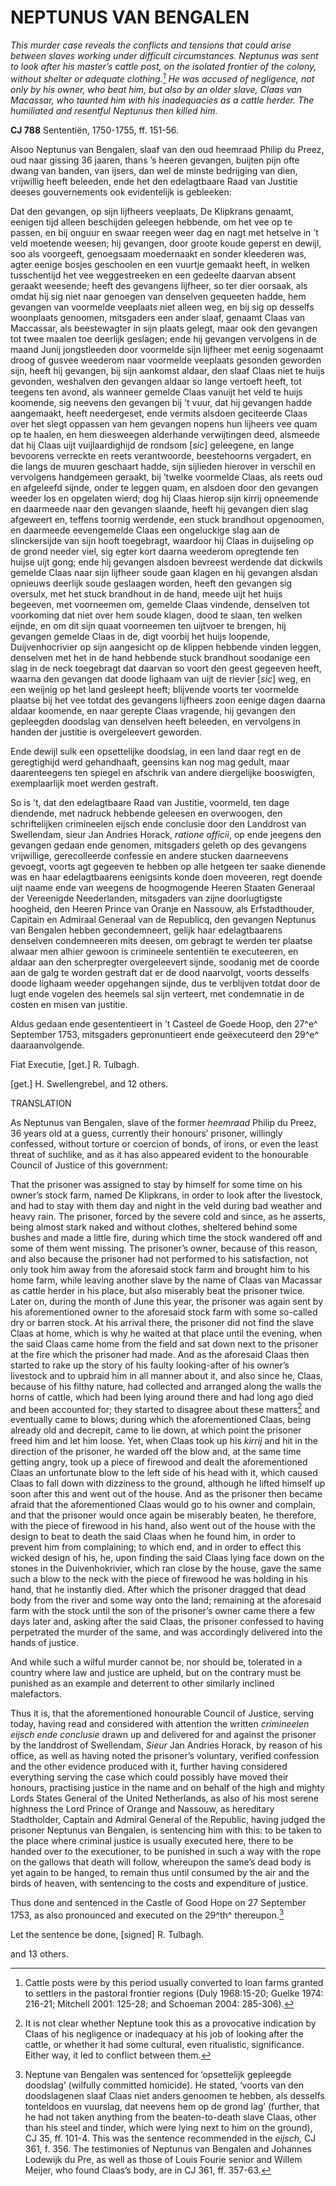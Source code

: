 # NEPTUNUS VAN BENGALEN

*This murder case reveals the conflicts and tensions that could arise between slaves working under difficult circumstances. Neptunus was sent to look after his master’s cattle post, on the isolated frontier of the colony, without shelter or adequate clothing.[^1] He was accused of negligence, not only by his owner, who beat him, but also by an older slave, Claas van Macassar, who taunted him with his inadequacies as a cattle herder. The humiliated and resentful Neptunus then killed him.*

**CJ 788** Sententiën, 1750-1755, ff. 151-56.

Alsoo Neptunus van Bengalen, slaaf van den oud heemraad Philip du Preez, oud naar gissing 36 jaaren, thans ’s heeren gevangen, buijten pijn ofte dwang van banden, van ijsers, dan wel de minste bedrijging van dien, vrijwillig heeft beleeden, ende het den edelagtbaare Raad van Justitie deeses gouvernements ook evidentelijk is gebleeken:

Dat den gevangen, op sijn lijfheers veeplaats, De Klipkrans genaamt, eenigen tijd alleen beschijden geleegen hebbende, om het vee op te passen, en bij onguur en swaar reegen weer dag en nagt met hetselve in ’t veld moetende weesen; hij gevangen, door groote koude geperst en dewijl, soo als voorgeeft, genoegsaam moedernaakt en sonder kleederen was, agter eenige bosjes geschoolen en een vuurtje gemaakt heeft, in welken tusschentijd het vee weggestreeken en een gedeelte daarvan absent geraakt weesende; heeft des gevangens lijfheer, so ter dier oorsaak, als omdat hij sig niet naar genoegen van denselven gequeeten hadde, hem gevangen van voormelde veeplaats niet alleen weg, en bij sig op desselfs woonplaats genoomen, mitsgaders een ander slaaf, genaamt Claas van Maccassar, als beestewagter in sijn plaats gelegt, maar ook den gevangen tot twee maalen toe deerlijk geslagen; ende hij gevangen vervolgens in de maand Junij jongstleeden door voormelde sijn lijfheer met eenig sogenaamt droog of gusvee weederom naar voormelde veeplaats gesonden geworden sijn, heeft hij gevangen, bij sijn aankomst aldaar, den slaaf Claas niet te huijs gevonden, weshalven den gevangen aldaar so lange vertoeft heeft, tot teegens ten avond, als wanneer gemelde Claas vanuijt het veld te huijs koomende, sig neevens den gevangen bij ’t vuur, dat hij gevangen hadde aangemaakt, heeft needergeset, ende vermits alsdoen geciteerde Claas over het slegt oppassen van hem gevangen nopens hun lijheers vee quam op te haalen, en hem diesweegen alderhande verwijtingen deed, alsmeede dat hij Claas uijt vuijlaardighijd de rondsom \[*sic*\] geleegene, en lange bevoorens verreckte en reets verantwoorde, beestehoorns vergadert, en die langs de muuren geschaart hadde, sijn sijlieden hierover in verschil en vervolgens handgemeen geraakt, bij ’twelke voormelde Claas, als reets oud en afgeleefd sijnde, onder te leggen quam, en alsdoen door den gevangen weeder los en opgelaten wierd; dog hij Claas hierop sijn kirrij opneemende en daarmeede naar den gevangen slaande, heeft hij gevangen dien slag afgeweert en, teffens toornig werdende, een stuck brandhout opgenoomen, en daarmeede eevengemelde Claas een ongeluckige slag aan de slinckersijde van sijn hooft toegebragt, waardoor hij Claas in duijseling op de grond needer viel, sig egter kort daarna weederom opregtende ten huijse uijt gong; ende hij gevangen alsdoen bevreest werdende dat dickwils gemelde Claas naar sijn lijfheer soude gaan klagen en hij gevangen alsdan opnieuws deerlijk soude geslaagen worden, heeft den gevangen sig oversulx, met het stuck brandhout in de hand, meede uijt het huijs begeeven, met voorneemen om, gemelde Claas vindende, denselven tot voorkoming dat niet over hem soude klagen, dood te slaan, ten welken eijnde, en om dit sijn quaat voorneemen ten uijtvoer te brengen, hij gevangen gemelde Claas in de, digt voorbij het huijs loopende, Duijvenhocrivier op sijn aangesicht op de klippen hebbende vinden leggen, denselven met het in de hand hebbende stuck brandhout soodanige een slag in de neck toegebragt dat daarvan so voort den geest gegeeven heeft, waarna den gevangen dat doode lighaam van uijt de rievier \[*sic*\] weg, en een weijnig op het land gesleept heeft; blijvende voorts ter voormelde plaatse bij het vee totdat des gevangens lijfheers zoon eenige dagen daarna aldaar koomende, en naar gerepte Claas vragende, hij gevangen den gepleegden doodslag van denselven heeft beleeden, en vervolgens in handen der justitie is overgeleevert geworden.

Ende dewijl sulk een opsettelijke doodslag, in een land daar regt en de geregtighijd werd gehandhaaft, geensins kan nog mag gedult, maar daarenteegens ten spiegel en afschrik van andere diergelijke booswigten, exemplaarlijk moet werden gestraft.

So is ’t, dat den edelagtbaare Raad van Justitie, voormeld, ten dage diendende, met nadruck hebbende geleesen en overwoogen, den schriftelijken crimineelen eijsch ende conclusie door den Landdrost van Swellendam, sieur Jan Andries Horack, *ratione officii*, op ende jeegens den gevangen gedaan ende genomen, mitsgaders geleth op des gevangens vrijwillige, gerecolleerde confessie en andere stucken daarneevens gevoegt, voorts agt gegeeven te hebben op alle hetgeen ter saake dienende was en haar edelagtbaarens eenigsints konde doen moveeren, regt doende uijt naame ende van weegens de hoogmogende Heeren Staaten Generaal der Vereenigde Neederlanden, mitsgaders van zijne doorlugtigste hoogheid, den Heeren Prince van Oranje en Nassouw, als Erfstadthouder, Capitain en Admiraal Generaal van de Republicq, den gevangen Neptunus van Bengalen hebben gecondemneert, gelijk haar edelagtbaarens denselven condemneeren mits deesen, om gebragt te werden ter plaatse alwaar men alhier gewoon is crimineele sententiën te executeeren, en aldaar aan den scherpregter overgeleevert sijnde, soodanig met de coorde aan de galg te worden gestraft dat er de dood naarvolgt, voorts desselfs doode lighaam weeder opgehangen sijnde, dus te verblijven totdat door de lugt ende vogelen des heemels sal sijn verteert, met condemnatie in de costen en misen van justitie.

Aldus gedaan ende gesententieert in ’t Casteel de Goede Hoop, den 27^e^ September 1753, mitsgaders gepronuntieert ende geëxecuteerd den 29^e^ daaraanvolgende.

Fiat Executie, \[get.\] R. Tulbagh.

\[get.\] H. Swellengrebel, and 12 others.

TRANSLATION

As Neptunus van Bengalen, slave of the former *heemraad* Philip du Preez, 36 years old at a guess, currently their honours’ prisoner, willingly confessed, without torture or coercion of bonds, of irons, or even the least threat of suchlike, and as it has also appeared evident to the honourable Council of Justice of this government:

That the prisoner was assigned to stay by himself for some time on his owner’s stock farm, named De Klipkrans, in order to look after the livestock, and had to stay with them day and night in the veld during bad weather and heavy rain. The prisoner, forced by the severe cold and since, as he asserts, being almost stark naked and without clothes, sheltered behind some bushes and made a little fire, during which time the stock wandered off and some of them went missing. The prisoner’s owner, because of this reason, and also because the prisoner had not performed to his satisfaction, not only took him away from the aforesaid stock farm and brought him to his home farm, while leaving another slave by the name of Claas van Macassar as cattle herder in his place, but also miserably beat the prisoner twice. Later on, during the month of June this year, the prisoner was again sent by his aforementioned owner to the aforesaid stock farm with some so-called dry or barren stock. At his arrival there, the prisoner did not find the slave Claas at home, which is why he waited at that place until the evening, when the said Claas came home from the field and sat down next to the prisoner at the fire which the prisoner had made. And as the aforesaid Claas then started to rake up the story of his faulty looking-after of his owner’s livestock and to upbraid him in all manner about it, and also since he, Claas, because of his filthy nature, had collected and arranged along the walls the horns of cattle, which had been lying around there and had long ago died and been accounted for; they started to disagree about these matters[^2] and eventually came to blows; during which the aforementioned Claas, being already old and decrepit, came to lie down, at which point the prisoner freed him and let him loose. Yet, when Claas took up his *kirrij* and hit in the direction of the prisoner, he warded off the blow and, at the same time getting angry, took up a piece of firewood and dealt the aforementioned Claas an unfortunate blow to the left side of his head with it, which caused Claas to fall down with dizziness to the ground, although he lifted himself up soon after this and went out of the house. And as the prisoner then became afraid that the aforementioned Claas would go to his owner and complain, and that the prisoner would once again be miserably beaten, he therefore, with the piece of firewood in his hand, also went out of the house with the design to beat to death the said Claas when he found him, in order to prevent him from complaining; to which end, and in order to effect this wicked design of his, he, upon finding the said Claas lying face down on the stones in the Duivenhokrivier, which ran close by the house, gave the same such a blow to the neck with the piece of firewood he was holding in his hand, that he instantly died. After which the prisoner dragged that dead body from the river and some way onto the land; remaining at the aforesaid farm with the stock until the son of the prisoner’s owner came there a few days later and, asking after the said Claas, the prisoner confessed to having perpetrated the murder of the same, and was accordingly delivered into the hands of justice.

And while such a wilful murder cannot be, nor should be, tolerated in a country where law and justice are upheld, but on the contrary must be punished as an example and deterrent to other similarly inclined malefactors.

Thus it is, that the aforementioned honourable Council of Justice, serving today, having read and considered with attention the written *crimineelen eijsch ende conclusie* drawn up and delivered for and against the prisoner by the landdrost of Swellendam, *Sieur* Jan Andries Horack, by reason of his office, as well as having noted the prisoner’s voluntary, verified confession and the other evidence produced with it, further having considered everything serving the case which could possibly have moved their honours, practising justice in the name and on behalf of the high and mighty Lords States General of the United Netherlands, as also of his most serene highness the Lord Prince of Orange and Nassouw, as hereditary Stadtholder, Captain and Admiral General of the Republic, having judged the prisoner Neptunus van Bengalen, is sentencing him with this: to be taken to the place where criminal justice is usually executed here, there to be handed over to the executioner, to be punished in such a way with the rope on the gallows that death will follow, whereupon the same’s dead body is yet again to be hanged, to remain thus until consumed by the air and the birds of heaven, with sentencing to the costs and expenditure of justice.

Thus done and sentenced in the Castle of Good Hope on 27 September 1753, as also pronounced and executed on the 29^th^ thereupon.[^3]

Let the sentence be done, \[signed\] R. Tulbagh.

and 13 others.

[^1]: Cattle posts were by this period usually converted to loan farms granted to settlers in the pastoral frontier regions (Duly 1968:15-20; Guelke 1974: 216-21; Mitchell 2001: 125-28; and Schoeman 2004: 285-306).

[^2]:  It is not clear whether Neptune took this as a provocative indication by Claas of his negligence or inadequacy at his job of looking after the cattle, or whether it had some cultural, even ritualistic, significance. Either way, it led to conflict between them.

[^3]:  Neptune van Bengalen was sentenced for ‘opsettelijk gepleegde doodslag’ (wilfully committed homicide). He stated, ‘voorts van den doodslagenen slaaf Claas niet anders genoomen te hebben, als desselfs tonteldoos en vuurslag, dat neevens hem op de grond lag’ (further, that he had not taken anything from the beaten-to-death slave Claas, other than his steel and tinder, which were lying next to him on the ground), CJ 35, ff. 101-4. This was the sentence recommended in the *eijsch,* CJ 361, f. 356. The testimonies of Neptunus van Bengalen and Johannes Lodewijk du Pre, as well as those of Louis Fourie senior and Willem Meijer, who found Claas’s body, are in CJ 361, ff. 357-63. 